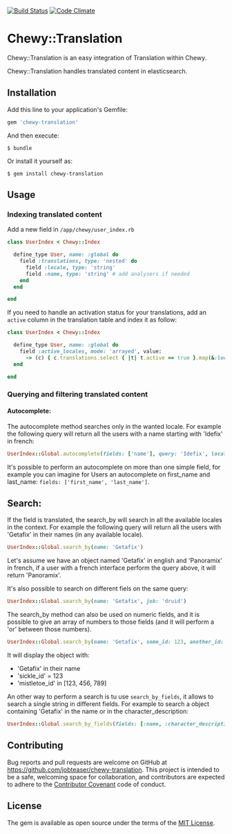 [![Build Status](https://travis-ci.org/jobteaser/chewy-translation.svg?branch=master)](https://travis-ci.org/jobteaser/chewy-translation) [![Code Climate](https://codeclimate.com/github/jobteaser/chewy-translation/badges/gpa.svg)](https://codeclimate.com/github/jobteaser/chewy-translation)

# Chewy::Translation

Chewy::Translation is an easy integration of Translation within Chewy.

Chewy::Translation handles translated content in elasticsearch.

## Installation

Add this line to your application's Gemfile:

```ruby
gem 'chewy-translation'
```

And then execute:

    $ bundle

Or install it yourself as:

    $ gem install chewy-translation

## Usage

### Indexing translated content

Add a new field in `/app/chewy/user_index.rb`

```ruby
class UserIndex < Chewy::Index

  define_type User, name: :global do
    field :translations, type: 'nested' do
      field :locale, type: 'string'
      field :name, type: 'string' # add analysers if needed
    end
  end

end
```

If you need to handle an activation status for your translations, add an `active` column in the translation table and index it as follow:

```ruby
class UserIndex < Chewy::Index

  define_type User, name: :global do
    field :active_locales, mode: 'arrayed', value:
      -> (c) { c.translations.select { |t| t.active == true }.map(&:locale) }
  end

end
```

### Querying and filtering translated content

#### Autocomplete:
The autocomplete method searches only in the wanted locale.
For example the following query will return all the users with a name starting with 'Idefix' in french:

```ruby
UserIndex::Global.autocomplete(fields: ['name'], query: 'Idefix', locale: :fr)
```
It's possible to perform an autocomplete on more than one simple field, for example you can imagine for Users an autocomplete on first_name and last_name: `fields: ['first_name', 'last_name']`.

## Search:
If the field is translated, the search_by will search in all the available locales in the context.
For example the following query will return all the users with 'Getafix' in their names (in any available locale).
```ruby
UserIndex::Global.search_by(name: 'Getafix')
```

Let's assume we have an object named 'Getafix' in english and 'Panoramix' in french, if a user with a french interface perform the query above, it will return 'Panoramix'.

It's also possible to search on different fiels on the same query:
```ruby
UserIndex::Global.search_by(name: 'Getafix', job: 'druid')
```

The search_by method can also be used on numeric fields, and it is possible to give an array of numbers to those fields (and it will perform a 'or' between those numbers).
```ruby
UserIndex::Global.search_by(name: 'Getafix', some_id: 123, another_id: [123, 456, 789])
```
It will display the object with:
- 'Getafix' in their name
- 'sickle_id' = 123
- 'mistletoe_id' in [123, 456, 789]

An other way to perform a search is tu use `search_by_fields`, it allows to search a single string in different fields. For example to search a object containing 'Getafix' in the name or in the character_description: 
```ruby
UserIndex::Global.search_by_fields(fields: [:name, :character_description], query: 'Getafix')
```

## Contributing

Bug reports and pull requests are welcome on GitHub at https://github.com/jobteaser/chewy-translation. This project is intended to be a safe, welcoming space for collaboration, and contributors are expected to adhere to the [Contributor Covenant](http://contributor-covenant.org) code of conduct.


## License

The gem is available as open source under the terms of the [MIT License](http://opensource.org/licenses/MIT).

